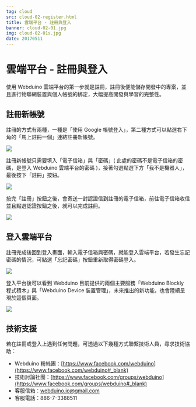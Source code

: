 ```yaml
---
tag: cloud
src: cloud-02-register.html
title: 雲端平台 - 註冊與登入
banner: cloud-02-01.jpg
img: cloud-02-01s.jpg
date: 20170511
---
```


<!-- @@master  = ../../_layout.html-->

<!-- @@block  =  meta-->

<title>雲端平台 - 註冊與登入 :::: Webduino = Web × Arduino</title>

<meta name="description" content="使用 Webduino 雲端平台的第一步就是註冊，註冊後便能儲存開發中的專案，並且進行物聯網裝置與個人帳號的綁定，大幅提高開發與學習的完整性。">

<meta itemprop="description" content="使用 Webduino 雲端平台的第一步就是註冊，註冊後便能儲存開發中的專案，並且進行物聯網裝置與個人帳號的綁定，大幅提高開發與學習的完整性。">

<meta property="og:description" content="使用 Webduino 雲端平台的第一步就是註冊，註冊後便能儲存開發中的專案，並且進行物聯網裝置與個人帳號的綁定，大幅提高開發與學習的完整性。">

<meta property="og:title" content="雲端平台 - 註冊與登入" >

<meta property="og:url" content="https://webduino.io/tutorials/cloud-02-register.html">

<meta property="og:image" content="https://webduino.io/img/tutorials/cloud-02-01s.jpg">

<meta itemprop="image" content="https://webduino.io/img/tutorials/cloud-02-01s.jpg">

<include src="../_include-tutorials.html"></include>

<!-- @@close-->

<!-- @@block  =  preAndNext-->

<include src="../_include-tutorials-content.html"></include>

<!-- @@close-->


<!-- @@block  =  tutorials-->
# 雲端平台 - 註冊與登入

使用 Webduino 雲端平台的第一步就是註冊，註冊後便能儲存開發中的專案，並且進行物聯網裝置與個人帳號的綁定，大幅提高開發與學習的完整性。

## 註冊新帳號

註冊的方式有兩種，一種是「使用 Google 帳號登入」，第二種方式可以點選右下角的「馬上註冊一個」連結註冊新帳號。

![](/images/zh-tw/docs/cloud/basic/cloud-register-01.jpg)

註冊新帳號只需要填入「電子信箱」與「密碼」( 此處的密碼不是電子信箱的密碼，是登入 Webduino 雲端平台的密碼 )，接著勾選點選下方「我不是機器人」，最後按下「註冊」按鈕。

![](/images/zh-tw/docs/cloud/basic/cloud-register-02.jpg)

按完「註冊」按鈕之後，會寄送一封認證信到註冊的電子信箱，前往電子信箱收信並且點選認證按鈕之後，就可以完成註冊。

![](/images/zh-tw/docs/cloud/basic/cloud-register-03.jpg)


## 登入雲端平台

註冊完成後回到登入畫面，輸入電子信箱與密碼，就能登入雲端平台，若發生忘記密碼的情況，可點選「忘記密碼」按鈕重新取得密碼登入。

![](/images/zh-tw/docs/cloud/basic/cloud-register-04.jpg)

登入平台後可以看到 Webduino 目前提供的兩個主要服務「Webduino Blockly 程式積木」與「Webduino Device 裝置管理」，未來推出的新功能，也會陸續呈現於這個頁面。

![](/images/zh-tw/docs/cloud/basic/cloud-register-05.jpg)


## 技術支援

若在註冊或登入上遇到任何問題，可透過以下幾種方式聯繫技術人員，尋求技術協助：

- Webduino 粉絲團：[https://www.facebook.com/webduino](https://www.facebook.com/webduino#_blank)
- 技術討論社團：[https://www.facebook.com/groups/webduino](https://www.facebook.com/groups/webduino#_blank)
- 客服信箱：[webduino.io@gmail.com](mailto:webduino.io@gmail.com#_blank)
- 客服電話：886-7-3388511

<!-- @@close-->
